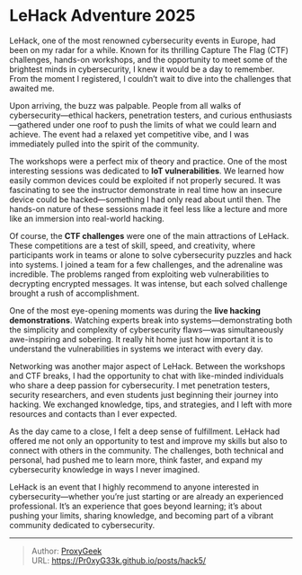 # LeHack Adventure 2025


LeHack, one of the most renowned cybersecurity events in Europe, had been on my radar for a while. Known for its thrilling Capture The Flag (CTF) challenges, hands-on workshops, and the opportunity to meet some of the brightest minds in cybersecurity, I knew it would be a day to remember. From the moment I registered, I couldn’t wait to dive into the challenges that awaited me.

Upon arriving, the buzz was palpable. People from all walks of cybersecurity—ethical hackers, penetration testers, and curious enthusiasts—gathered under one roof to push the limits of what we could learn and achieve. The event had a relaxed yet competitive vibe, and I was immediately pulled into the spirit of the community.

The workshops were a perfect mix of theory and practice. One of the most interesting sessions was dedicated to **IoT vulnerabilities**. We learned how easily common devices could be exploited if not properly secured. It was fascinating to see the instructor demonstrate in real time how an insecure device could be hacked—something I had only read about until then. The hands-on nature of these sessions made it feel less like a lecture and more like an immersion into real-world hacking.

Of course, the **CTF challenges** were one of the main attractions of LeHack. These competitions are a test of skill, speed, and creativity, where participants work in teams or alone to solve cybersecurity puzzles and hack into systems. I joined a team for a few challenges, and the adrenaline was incredible. The problems ranged from exploiting web vulnerabilities to decrypting encrypted messages. It was intense, but each solved challenge brought a rush of accomplishment.

One of the most eye-opening moments was during the **live hacking demonstrations**. Watching experts break into systems—demonstrating both the simplicity and complexity of cybersecurity flaws—was simultaneously awe-inspiring and sobering. It really hit home just how important it is to understand the vulnerabilities in systems we interact with every day.

Networking was another major aspect of LeHack. Between the workshops and CTF breaks, I had the opportunity to chat with like-minded individuals who share a deep passion for cybersecurity. I met penetration testers, security researchers, and even students just beginning their journey into hacking. We exchanged knowledge, tips, and strategies, and I left with more resources and contacts than I ever expected.

As the day came to a close, I felt a deep sense of fulfillment. LeHack had offered me not only an opportunity to test and improve my skills but also to connect with others in the community. The challenges, both technical and personal, had pushed me to learn more, think faster, and expand my cybersecurity knowledge in ways I never imagined.

LeHack is an event that I highly recommend to anyone interested in cybersecurity—whether you’re just starting or are already an experienced professional. It’s an experience that goes beyond learning; it’s about pushing your limits, sharing knowledge, and becoming part of a vibrant community dedicated to cybersecurity.


---

> Author: [ProxyGeek](https://github.com/Pr0xyG33k)  
> URL: https://Pr0xyG33k.github.io/posts/hack5/  

